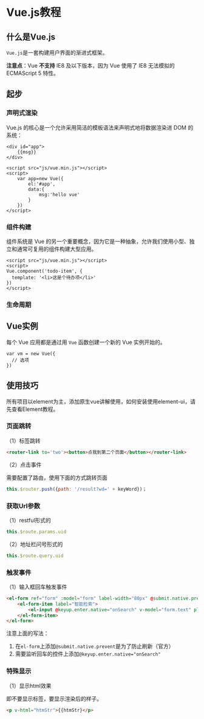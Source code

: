 # Vue.js教程

## 什么是Vue.js

`Vue.js`是一套构建用户界面的渐进式框架。

**注意点**：Vue **不支持** IE8 及以下版本，因为 Vue 使用了 IE8 无法模拟的 ECMAScript 5 特性。

## 起步

### 声明式渲染

Vue.js 的核心是一个允许采用简洁的模板语法来声明式地将数据渲染进 DOM 的系统：

```vue
<div id="app">
    {{msg}}
</div>

<script src="js/vue.min.js"></script>
<script>
    var app=new Vue({
        el:'#app',
        data:{
            msg:'hello vue'
        }
    })
</script>
```

### 组件构建

组件系统是 Vue 的另一个重要概念，因为它是一种抽象，允许我们使用小型、独立和通常可复用的组件构建大型应用。

```vue
<script src="js/vue.min.js"></script>
<script>
Vue.component('todo-item', {
  template: '<li>这是个待办项</li>'
})
</script>
```

### 生命周期



## Vue实例

每个 Vue 应用都是通过用 `Vue` 函数创建一个新的 Vue 实例开始的。

```vue
var vm = new Vue({
  // 选项
})
```

## 使用技巧

所有项目以element为主，添加原生vue讲解使用，如何安装使用element-ui，请先查看Element教程。

### 页面跳转

（1）标签跳转

```html
<router-link to='two'><button>点我到第二个页面</button></router-link>
```

（2）点击事件

需要配置了路由，使用下面的方式跳转页面

```javascript
this.$router.push({path: '/result?wd=' + keyWord})；
```

### 获取Url参数

（1）restful形式的

```js
this.$route.params.uid
```

（2）地址栏问号形式的

```javascript
this.$route.query.uid
```

### 触发事件

（1）输入框回车触发事件

```html
<el-form ref="form" :model="form" label-width="80px" @submit.native.prevent>
	<el-form-item label="智能检索">
		<el-input @keyup.enter.native="onSearch" v-model="form.text" placeholder="请输入要检索的信息"></el-input>
	</el-form-item>
</el-form>
```

注意上面的写法：

1. 在`el-form`上添加`@submit.native.prevent`是为了防止刷新（官方）
2. 需要监听回车的控件上添加`@keyup.enter.native="onSearch"`

### 特殊显示

（1）显示html效果

即不要显示标签，要显示渲染后的样子。

```html
<p v-html="htmStr">{{htmStr}</p>
```